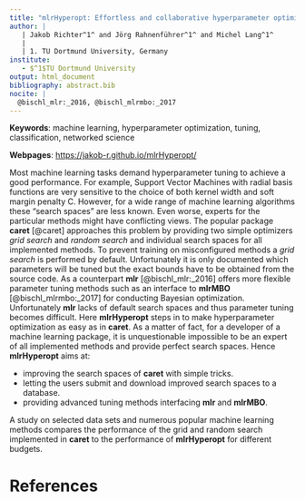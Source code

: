 ```yaml
---
title: "mlrHyperopt: Effortless and collaborative hyperparameter optimization experiments"
author: |
   | Jakob Richter^1^ and Jörg Rahnenführer^1^ and Michel Lang^1^
   |
   | 1. TU Dortmund University, Germany
institute: 
   - $^1$TU Dortmund University
output: html_document
bibliography: abstract.bib
nocite: | 
  @bischl_mlr:_2016, @bischl_mlrmbo:_2017
---
```


**Keywords**: machine learning, hyperparameter optimization, tuning, classification, networked science

**Webpages**: https://jakob-r.github.io/mlrHyperopt/

Most machine learning tasks demand hyperparameter tuning to achieve a good performance. 
For example, Support Vector Machines with radial basis functions are very sensitive to the choice of both kernel width and soft margin penalty C. 
However, for a wide range of machine learning algorithms these “search spaces” are less known. 
Even worse, experts for the particular methods might have conflicting views.
The popular package **caret** [@caret] approaches this problem by providing two simple optimizers _grid search_ and _random search_ and individual search spaces for all implemented methods.
To prevent training on misconfigured methods a _grid search_ is performed by default.
Unfortunately it is only documented which parameters will be tuned but the exact bounds have to be obtained from the source code.
As a counterpart **mlr** [@bischl_mlr:_2016] offers more flexible parameter tuning methods such as an interface to **mlrMBO** [@bischl_mlrmbo:_2017] for conducting Bayesian optimization.
Unfortunately **mlr** lacks of default search spaces and thus parameter tuning becomes difficult.
Here **mlrHyperopt** steps in to make hyperparameter optimization as easy as in **caret**.
As a matter of fact, for a developer of a machine learning package, it is unquestionable impossible to be an expert of all implemented methods and provide perfect search spaces.
Hence **mlrHyperopt** aims at:

* improving the search spaces of **caret** with simple tricks.
* letting the users submit and download improved search spaces to a database.
* providing advanced tuning methods interfacing **mlr** and **mlrMBO**.

A study on selected data sets and numerous popular machine learning methods compares the performance of the grid and random search implemented in **caret** to the performance of **mlrHyperopt** for different budgets.

# References
